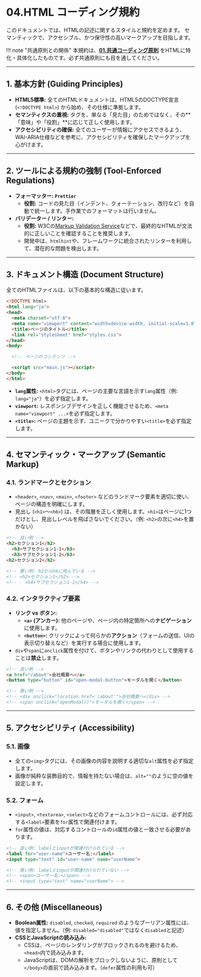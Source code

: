 # 04.HTML コーディング規約

このドキュメントでは、HTMLの記述に関するスタイルと規約を定めます。
セマンティックで、アクセシブル、かつ保守性の高いマークアップを目指します。

!!! note "共通原則との関係"
    本規約は、**[01.共通コーディング原則](../01_共通規則/01_共通コーディング原則.md)** をHTMLに特化・具体化したものです。必ず共通原則にも目を通してください。

---

## 1. 基本方針 (Guiding Principles)

*   **HTML5標準:** 全てのHTMLドキュメントは、HTML5のDOCTYPE宣言 (`<!DOCTYPE html>`) から始め、その仕様に準拠します。
*   **セマンティクスの重視:** タグを、単なる「見た目」のためではなく、その**「意味」や「役割」**に応じて正しく使用します。
*   **アクセシビリティの確保:** 全てのユーザーが情報にアクセスできるよう、WAI-ARIA仕様などを参考に、アクセシビリティを確保したマークアップを心がけます。

---

## 2. ツールによる規約の強制 (Tool-Enforced Regulations)

*   **フォーマッター: `Prettier`**
    *   **役割:** コードの見た目（インデント、クォーテーション、改行など）を自動で統一します。手作業でのフォーマットは行いません。
*   **バリデーター / リンター:**
    *   **役割:** W3Cの[Markup Validation Service](https://validator.w3.org/)などで、最終的なHTMLが文法的に正しいことを確認することを推奨します。
    *   開発中は、`htmlhint`や、フレームワークに統合されたリンターを利用して、潜在的な問題を検出します。

---

## 3. ドキュメント構造 (Document Structure)

全てのHTMLファイルは、以下の基本的な構造に従います。

```html
<!DOCTYPE html>
<html lang="ja">
<head>
  <meta charset="utf-8">
  <meta name="viewport" content="width=device-width, initial-scale=1.0">
  <title>ページのタイトル</title>
  <link rel="stylesheet" href="styles.css">
</head>
<body>

  <!-- ページのコンテンツ -->

  <script src="main.js"></script>
</body>
</html>
```

*   **`lang`属性:** `<html>`タグには、ページの主要な言語を示す`lang`属性（例: `lang="ja"`）を必ず指定します。
*   **`viewport`:** レスポンシブデザインを正しく機能させるため、`<meta name="viewport" ...>`を必ず指定します。
*   **`<title>`:** ページの主題を示す、ユニークで分かりやすい`<title>`を必ず指定します。

---

## 4. セマンティック・マークアップ (Semantic Markup)

### 4.1. ランドマークとセクション
*   `<header>`, `<nav>`, `<main>`, `<footer>` などのランドマーク要素を適切に使い、ページの構造を明確にします。
*   見出し (`<h1>`〜`<h6>`) は、その階層を正しく使用します。`<h1>`はページに1つだけとし、見出しレベルを飛ばさないでください。（例: `<h2>`の次に`<h4>`を置かない）

```html
<!-- 良い例 -->
<h2>セクション1</h2>
  <h3>サブセクション1-1</h3>
  <h3>サブセクション1-2</h3>
<h2>セクション2</h2>

<!-- 悪い例: h2からh4に飛んでいる -->
<!-- <h2>セクション1</h2> -->
<!--   <h4>サブセクション1-1</h4> -->
```

### 4.2. インタラクティブ要素
*   **リンク vs ボタン:**
    *   **`<a>` (アンカー):** 他のページや、ページ内の特定箇所への**ナビゲーション**に使用します。
    *   **`<button>`:** クリックによって何らかの**アクション**（フォームの送信、UIの表示切り替えなど）を実行する場合に使用します。
*   `div`や`span`に`onclick`属性を付けて、ボタンやリンクの代わりとして使用することは**禁止**します。

```html
<!-- 良い例 -->
<a href="/about">会社概要へ</a>
<button type="button" id="open-modal-button">モーダルを開く</button>

<!-- 悪い例 -->
<!-- <div onclick="location.href='/about'">会社概要へ</div> -->
<!-- <span onclick="openModal()">モーダルを開く</span> -->
```
---

## 5. アクセシビリティ (Accessibility)

### 5.1. 画像
*   全ての`<img>`タグには、その画像の内容を説明する適切な`alt`属性を必ず指定します。
*   画像が純粋な装飾目的で、情報を持たない場合は、`alt=""`のように空の値を設定します。

### 5.2. フォーム
*   `<input>`, `<textarea>`, `<select>`などのフォームコントロールには、必ず対応する`<label>`要素を`for`属性で関連付けます。
*   `for`属性の値は、対応するコントロールの`id`属性の値と一致させる必要があります。

```html
<!-- 良い例: labelとinputが関連付けられている -->
<label for="user-name">ユーザー名:</label>
<input type="text" id="user-name" name="userName">

<!-- 悪い例: labelとinputが関連付けられていない -->
<!-- <span>ユーザー名:</span> -->
<!-- <input type="text" name="userName"> -->
```
---

## 6. その他 (Miscellaneous)

*   **Boolean属性:** `disabled`, `checked`, `required` のようなブーリアン属性には、値を指定しません。（例: `disabled="disabled"`ではなく`disabled`と記述）
*   **CSSとJavaScriptの読み込み:**
    *   CSSは、ページのレンダリングがブロックされるのを避けるため、`<head>`内で読み込みます。
    *   JavaScriptは、DOMの解析をブロックしないように、原則として`</body>`の直前で読み込みます。（`defer`属性の利用も可）

